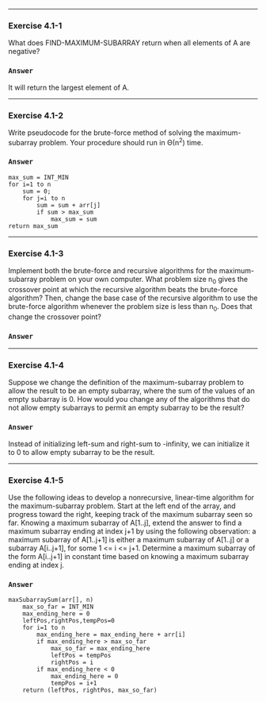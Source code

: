 ***
### Exercise 4.1-1
What does FIND-MAXIMUM-SUBARRAY return when all elements of A are negative?
### `Answer`
It will return the largest element of A.  

***
### Exercise 4.1-2
Write pseudocode for the brute-force method of solving the maximum-subarray problem. Your procedure should run in Θ(n<sup>2</sup>) time.
### `Answer`
```
max_sum = INT_MIN
for i=1 to n
    sum = 0;
    for j=i to n
        sum = sum + arr[j]
        if sum > max_sum
            max_sum = sum
return max_sum
```  

***
### Exercise 4.1-3
Implement both the brute-force and recursive algorithms for the maximum-subarray problem on your own computer. What problem size n<sub>0</sub> gives the 
crossover point at which the recursive algorithm beats the brute-force algorithm? Then, change the base case of the recursive algorithm to 
use the brute-force algorithm whenever the problem size is less than n<sub>0</sub>. Does that change the crossover point?
### `Answer`

***
### Exercise 4.1-4
Suppose we change the definition of the maximum-subarray problem to allow the result to be an empty subarray, where the sum of the values 
of an empty subarray is 0. How would you change any of the algorithms that do not allow empty subarrays to permit an empty subarray to be the result?
### `Answer`
Instead of initializing left-sum and right-sum to -infinity, we can initialize it to 0 to allow empty subarray to be the result.  

***
### Exercise 4.1-5
Use the following ideas to develop a nonrecursive, linear-time algorithm for the maximum-subarray problem. Start at the left end of the 
array, and progress toward the right, keeping track of the maximum subarray seen so far. Knowing a maximum subarray of A[1..j], extend 
the answer to find a maximum subarray ending at index j+1 by using the following observation: a maximum subarray of A[1..j+1] is either 
a maximum subarray of A[1..j] or a subarray A[i..j+1], for some 1 <= i <= j+1. Determine a maximum subarray of the form A[i..j+1] in 
constant time based on knowing a maximum subarray ending at index j.
### `Answer`
```
maxSubarraySum(arr[], n)
    max_so_far = INT_MIN
    max_ending_here = 0
    leftPos,rightPos,tempPos=0
    for i=1 to n
        max_ending_here = max_ending_here + arr[i]
        if max_ending_here > max_so_far
            max_so_far = max_ending_here
            leftPos = tempPos
            rightPos = i
        if max_ending_here < 0
            max_ending_here = 0
            tempPos = i+1
    return (leftPos, rightPos, max_so_far)
```
